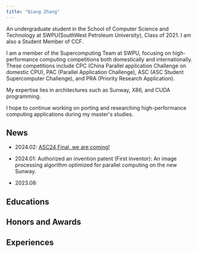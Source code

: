 ```yaml
---
title: "Qiang Zhang"
---
```


An undergraduate student in the School of Computer Science and Technology at SWPU(SouthWest Petroleum University), Class of 2021. I am also a Student Member of CCF.

I am a member of the Supercomputing Team at SWPU, focusing on high-performance computing competitions both domestically and internationally. These competitions include CPC (China Parallel application Challenge on domestic CPU), PAC (Parallel Application Challenge), ASC (ASC Student Supercomputer Challenge), and PRA (Priority Research Application). 

My expertise lies in architectures such as Sunway, X86, and CUDA programming.

I hope to continue working on porting and researching high-performance computing applications during my master's studies.

## News

- 2024.02: [ASC24 Final, we are coming!](http://www.asc-events.org/StudentChallenge/Finals.html)

- 2024.01: Authorized an invention patent (First inventor): An image processing algorithm optimized for parallel computing on the new Sunway.
- 2023.08:

## Educations



## Honors and Awards



## Experiences

